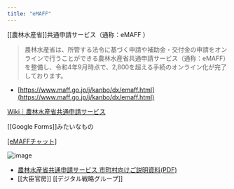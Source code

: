 ```yaml
---
title: "eMAFF"
---
```


[[農林水産省]]共通申請サービス（通称：eMAFF ）
> 農林水産省は、所管する法令に基づく申請や補助金・交付金の申請をオンラインで行うことができる農林水産省共通申請サービス（通称：eMAFF）を整備し、令和4年9月時点で、2,800を超える手続のオンライン化が完了しております。
- [https://www.maff.go.jp/j/kanbo/dx/emaff.html](https://www.maff.go.jp/j/kanbo/dx/emaff.html)

[Wiki｜農林水産省共通申請サービス](https://e.maff.go.jp/Wiki?c=1Hajimete)

[[Google Forms]]みたいなもの

[[eMAFFチャット]](Slack)

![image](https://gyazo.com/60f1a198e790a0d5d6a7caa394590e81/thumb/1000)
- [農林水産省共通申請サービス 市町村向けご説明資料(PDF)](https://www.maff.go.jp/j/kanbo/dx/attach/pdf/emaff-7.pdf)
- [[大臣官房]] [[デジタル戦略グループ]]
